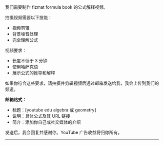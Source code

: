 我们需要制作 fizmat formula book 的公式解释视频。

拍摄视频需要以下技能：
- 视频剪辑
- 背景噪音处理
- 完全理解公式

视频要求：
- 长度不低于 3 分钟
- 使用哈萨克语
- 展示公式的推导和解释

如果你符合这些要求，请拍摄并剪辑视频后通过邮箱发送给我，我会上传到我们的频道。

**邮箱格式：**
- 标题：[youtube edu algebra 或 geometry]
- 说明：具体公式及其 URL 链接
- 简介：添加你自己或社交媒体的介绍

发送后，我会回复并感谢你。YouTube 广告收益将归你所有。

---
